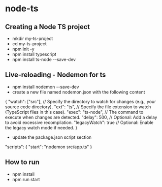 # node-ts

## Creating a Node TS project

- mkdir my-ts-project
- cd my-ts-project
- npm init -y
- npm install typescript
- npm install ts-node --save-dev

## Live-reloading - Nodemon for ts

- npm install nodemon --save-dev
- create a new file named nodemon.json with the following content

{
"watch": ["src"], // Specify the directory to watch for changes (e.g., your source code directory).
"ext": "ts", // Specify the file extension to watch (TypeScript files in this case).
"exec": "ts-node", // The command to execute when changes are detected.
"delay": 500, // Optional: Add a delay to avoid excessive recompilation.
"legacyWatch": true // Optional: Enable the legacy watch mode if needed.
}

- update the package.json script section

"scripts": {
"start": "nodemon src/app.ts"
}

## How to run

- npm install
- npm run start
